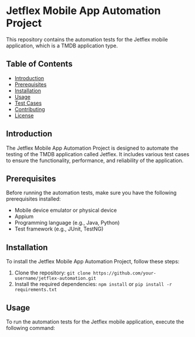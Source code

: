 # Jetflex Mobile App Automation Project

This repository contains the automation tests for the Jetflex mobile application, which is a TMDB application type.

## Table of Contents

- [Introduction](#introduction)
- [Prerequisites](#prerequisites)
- [Installation](#installation)
- [Usage](#usage)
- [Test Cases](#test-cases)
- [Contributing](#contributing)
- [License](#license)

## Introduction

The Jetflex Mobile App Automation Project is designed to automate the testing of the TMDB application called Jetflex. It includes various test cases to ensure the functionality, performance, and reliability of the application.

## Prerequisites

Before running the automation tests, make sure you have the following prerequisites installed:

- Mobile device emulator or physical device
- Appium
- Programming language (e.g., Java, Python)
- Test framework (e.g., JUnit, TestNG)

## Installation

To install the Jetflex Mobile App Automation Project, follow these steps:

1. Clone the repository: `git clone https://github.com/your-username/jetflex-automation.git`
2. Install the required dependencies: `npm install` or `pip install -r requirements.txt`

## Usage

To run the automation tests for the Jetflex mobile application, execute the following command:

```bash
